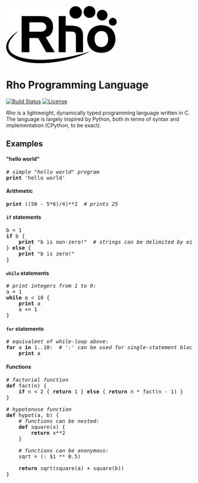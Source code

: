 <img src="https://raw.githubusercontent.com/arshajii/rho/master/resources/logo.png" alt="logo" width="300">

Rho Programming Language
========================

[![Build Status](https://travis-ci.org/arshajii/rho.svg?branch=master)](https://travis-ci.org/arshajii/rho) [![License](https://img.shields.io/badge/license-MIT-blue.svg)](https://raw.githubusercontent.com/arshajii/rho/master/LICENSE)


*Rho* is a lightweight, dynamically typed programming language written in C. The language is largely inspired by Python, both in terms of syntax and implementation (CPython, to be exact).

Examples
--------

#### "hello world"

<pre>
<i># simple "hello world" program</i>
<b>print</b> 'hello world'
</pre>

#### Arithmetic

<pre>
<b>print</b> ((50 - 5*6)/4)**2  <i># prints 25</i>
</pre>

#### `if` statements

<pre>
b = 1
<b>if</b> b {
    <b>print</b> "b is non-zero!"  <i># strings can be delimited by either " or '</i>
} <b>else</b> {
    <b>print</b> "b is zero!"
}
</pre>

#### `while` statements

<pre>
<i># print integers from 1 to 9:</i>
a = 1
<b>while</b> a < 10 {
    <b>print</b> a
    a += 1
}
</pre>

#### `for` statements

<pre>
<i># equivalent of while-loop above:</i>
<b>for</b> a <b>in</b> 1..10:  <i># ':' can be used for single-statement blocks</i>
    <b>print</b> a
</pre>

#### Functions

<pre>
<i># factorial function</i>
<b>def</b> fact(n) {
    <b>if</b> n < 2 { <b>return</b> 1 } <b>else</b> { <b>return</b> n * fact(n - 1) }
}

<i># hypotenuse function</i>
<b>def</b> hypot(a, b) {
    <i># functions can be nested:</i>
    <b>def</b> square(x) {
        <b>return</b> x**2
    }

    <i># functions can be anonymous:</i>
    sqrt = (: $1 ** 0.5)

    <b>return</b> sqrt(square(a) + square(b))
}
</pre>
